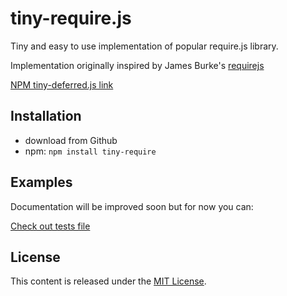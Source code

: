 tiny-require.js
=========

Tiny and easy to use implementation of popular require.js library.

Implementation originally inspired by James Burke's [requirejs](https://github.com/jrburke/requirejs)

[NPM tiny-deferred.js link](https://npmjs.org/package/tiny-deferred.js)

## Installation
* download from Github
* npm: `npm install tiny-require`

## Examples

Documentation will be improved soon but for now you can:

[Check out tests file](https://github.com/Sahadar/tiny-require.js/blob/master/test/test.js)

## License

This content is released under the [MIT License](http://opensource.org/licenses/MIT).